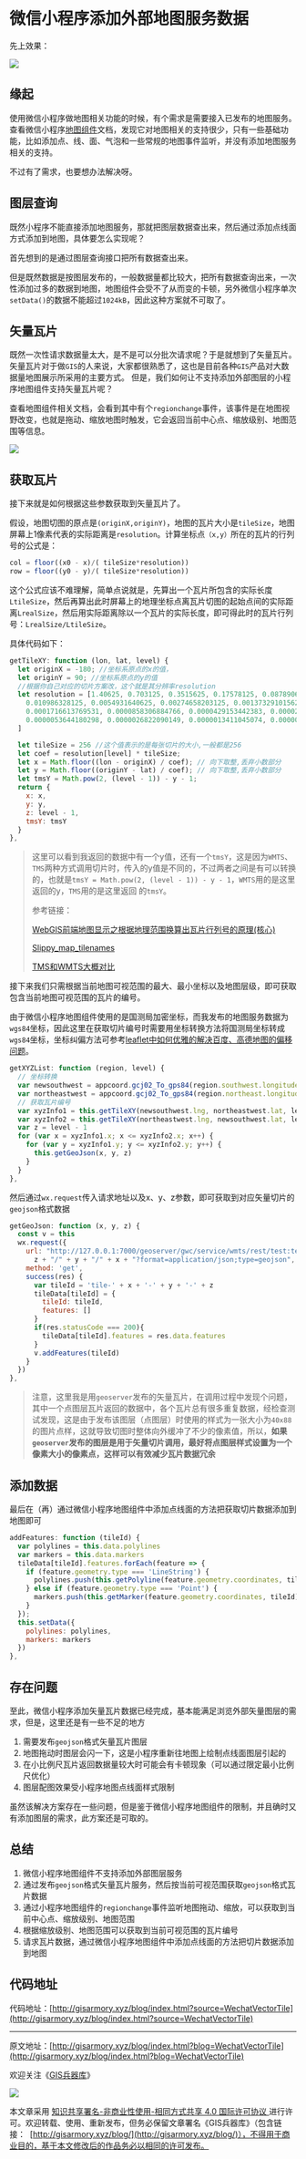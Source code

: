 # 微信小程序添加外部地图服务数据

先上效果：

![](https://blogimage.gisarmory.xyz/wechartvectortile1.gif?imageView2/0/interlace/1/q/75|watermark/2/text/R0lT5YW15Zmo5bqT/font/5b6u6L2v6ZuF6buR/fontsize/1000/fill/IzgzODM4Mw==/dissolve/80/gravity/SouthEast/dx/10/dy/10|imageslim)

## 缘起

使用微信小程序做地图相关功能的时候，有个需求是需要接入已发布的地图服务。查看微信小程序[地图组件](https://developers.weixin.qq.com/miniprogram/dev/component/map.html)文档，发现它对地图相关的支持很少，只有一些基础功能，比如添加点、线、面、气泡和一些常规的地图事件监听，并没有添加地图服务相关的支持。

不过有了需求，也要想办法解决呀。

## 图层查询

既然小程序不能直接添加地图服务，那就把图层数据查出来，然后通过添加点线面方式添加到地图，具体要怎么实现呢？

首先想到的是通过图层查询接口把所有数据查出来。

但是既然数据是按图层发布的，一般数据量都比较大，把所有数据查询出来，一次性添加过多的数据到地图，地图组件会受不了从而变的卡顿，另外微信小程序单次`setData()`的数据不能超过`1024kB`，因此这种方案就不可取了。

## 矢量瓦片

既然一次性请求数据量太大，是不是可以分批次请求呢？于是就想到了矢量瓦片。
矢量瓦片对于做`GIS`的人来说，大家都很熟悉了，这也是目前各种`GIS`产品对大数据量地图展示所采用的主要方式。
但是，我们如何让不支持添加外部图层的小程序地图组件支持矢量瓦片呢？

查看地图组件相关文档，会看到其中有个`regionchange`事件，该事件是在地图视野改变，也就是拖动、缩放地图时触发，它会返回当前中心点、缩放级别、地图范围等信息。

![](https://blogimage.gisarmory.xyz/20211025222420.png?imageView2/0/interlace/1/q/75|watermark/2/text/R0lT5YW15Zmo5bqT/font/5b6u6L2v6ZuF6buR/fontsize/1000/fill/IzgzODM4Mw==/dissolve/80/gravity/SouthEast/dx/10/dy/10|imageslim)



## 获取瓦片

接下来就是如何根据这些参数获取到矢量瓦片了。

假设，地图切图的原点是`(originX,originY)`，地图的瓦片大小是`tileSize`，地图屏幕上1像素代表的实际距离是`resolution`。计算坐标点`（x,y）`所在的瓦片的行列号的公式是：

```js
col = floor((x0 - x)/( tileSize*resolution))
row = floor((y0 - y)/( tileSize*resolution))
```

这个公式应该不难理解，简单点说就是，先算出一个瓦片所包含的实际长度`LtileSize`，然后再算出此时屏幕上的地理坐标点离瓦片切图的起始点间的实际距离`LrealSize`，然后用实际距离除以一个瓦片的实际长度，即可得此时的瓦片行列号：`LrealSize/LtileSize`。

具体代码如下：

```js
getTileXY: function (lon, lat, level) {
  let originX = -180; //坐标系原点的x的值，
  let originY = 90; //坐标系原点的y的值
  //根据你自己对应的切片方案改，这个就是其分辨率resolution
  let resolution = [1.40625, 0.703125, 0.3515625, 0.17578125, 0.087890625, 0.0439453125, 0.02197265625,
    0.010986328125, 0.0054931640625, 0.00274658203125, 0.001373291015625, 0.0006866455078125, 0.0003433227539062,
    0.0001716613769531, 0.0000858306884766, 0.0000429153442383, 0.0000214576721191, 0.0000107288360596,
    0.0000053644180298, 0.0000026822090149, 0.0000013411045074, 0.0000006705522537, 0.0000003352761269
  ]

  let tileSize = 256 //这个值表示的是每张切片的大小,一般都是256
  let coef = resolution[level] * tileSize;
  let x = Math.floor((lon - originX) / coef); // 向下取整,丢弃小数部分
  let y = Math.floor((originY - lat) / coef); // 向下取整,丢弃小数部分
  let tmsY = Math.pow(2, (level - 1)) - y - 1;
  return {
    x: x,
    y: y,
    z: level - 1,
    tmsY: tmsY
  }
},
```



> 这里可以看到我返回的数据中有一个y值，还有一个`tmsY`，这是因为`WMTS`、`TMS`两种方式调用切片时，传入的y值是不同的，不过两者之间是有可以转换的，也就是`tmsY = Math.pow(2, (level - 1)) - y - 1`，`WMTS`用的是这里返回的y，`TMS`用的是这里返回 的`tmsY`。
>
> 参考链接：
>
> [WebGIS前端地图显示之根据地理范围换算出瓦片行列号的原理(核心)](https://www.cnblogs.com/zhaoyanhaoBlog/p/9026035.html)
>
> [Slippy_map_tilenames](https://wiki.openstreetmap.org/wiki/Slippy_map_tilenames)
>
> [TMS和WMTS大概对比](https://blog.csdn.net/yanqing0924/article/details/6066713  )



接下来我们只需根据当前地图可视范围的最大、最小坐标以及地图层级，即可获取包含当前地图可视范围的瓦片的编号。

由于微信小程序地图组件使用的是国测局加密坐标，而我发布的地图服务数据为`wgs84`坐标，因此这里在获取切片编号时需要用坐标转换方法将国测局坐标转成`wgs84`坐标，坐标纠偏方法可参考[leaflet中如何优雅的解决百度、高德地图的偏移问题](https://blog.csdn.net/gisarmory/article/details/108778991)。

```js
getXYZList: function (region, level) {
  // 坐标转换
  var newsouthwest = appcoord.gcj02_To_gps84(region.southwest.longitude, region.southwest.latitude); 
  var northeastwest = appcoord.gcj02_To_gps84(region.northeast.longitude, region.northeast.latitude);
  // 获取瓦片编号
  var xyzInfo1 = this.getTileXY(newsouthwest.lng, northeastwest.lat, level)
  var xyzInfo2 = this.getTileXY(northeastwest.lng, newsouthwest.lat, level)
  var z = level - 1
  for (var x = xyzInfo1.x; x <= xyzInfo2.x; x++) {
    for (var y = xyzInfo1.y; y <= xyzInfo2.y; y++) {
      this.getGeoJson(x, y, z)
    }
  }
},
```

然后通过`wx.request`传入请求地址以及x、y、z参数，即可获取到对应矢量切片的`geojson`格式数据

```js
getGeoJson: function (x, y, z) {
  const v = this
  wx.request({
    url: "http://127.0.0.1:7000/geoserver/gwc/service/wmts/rest/test:test/EPSG:4326/EPSG:4326:" +
      z + "/" + y + "/" + x + "?format=application/json;type=geojson",
    method: 'get',
    success(res) {
      var tileId = 'tile-' + x + '-' + y + '-' + z
      tileData[tileId] = {
        tileId: tileId,
        features: []
      }
      if(res.statusCode === 200){
        tileData[tileId].features = res.data.features
      }
      v.addFeatures(tileId)
    }
  })
},
```



> 注意，这里我是用`geoserver`发布的矢量瓦片，在调用过程中发现个问题，其中一个点图层瓦片返回的数据中，各个瓦片总有很多重复数据，经检查测试发现，这是由于发布该图层（点图层）时使用的样式为一张大小为`40x88`的图片点样，这就导致切图时整体向外缓冲了不少的像素值，所以，**如果`geoserver`发布的图层是用于矢量切片调用，最好将点图层样式设置为一个像素大小的像素点，这样可以有效减少瓦片数据冗余**



## 添加数据

最后在（再）通过微信小程序地图组件中添加点线面的方法把获取切片数据添加到地图即可

```js
addFeatures: function (tileId) {
  var polylines = this.data.polylines
  var markers = this.data.markers
  tileData[tileId].features.forEach(feature => {
    if (feature.geometry.type === 'LineString') {
      polylines.push(this.getPolyline(feature.geometry.coordinates, tileId))
    } else if (feature.geometry.type === 'Point') {
      markers.push(this.getMarker(feature.geometry.coordinates, tileId))
    }
  });
  this.setData({
    polylines: polylines,
    markers: markers
  })
},
```



## 存在问题

至此，微信小程序添加矢量瓦片数据已经完成，基本能满足浏览外部矢量图层的需求，但是，这里还是有一些不足的地方

1. 需要发布`geojson`格式矢量瓦片图层
2. 地图拖动时图层会闪一下，这是小程序重新往地图上绘制点线面图层引起的
3. 在小比例尺瓦片返回数据量较大时可能会有卡顿现象（可以通过限定最小比例尺优化）
4. 图层配图效果受小程序地图点线面样式限制

虽然该解决方案存在一些问题，但是鉴于微信小程序地图组件的限制，并且确时又有添加图层的需求，此方案还是可取的。



## 总结

1. 微信小程序地图组件不支持添加外部图层服务
2. 通过发布`geojson`格式矢量瓦片服务，然后按当前可视范围获取`geojson`格式瓦片数据
3. 通过小程序地图组件的`regionchange`事件监听地图拖动、缩放，可以获取到当前中心点、缩放级别、地图范围
4. 根据缩放级别、地图范围可以获取到当前可视范围的瓦片编号
5. 请求瓦片数据，通过微信小程序地图组件中添加点线面的方法把切片数据添加到地图



## 代码地址

代码地址：[http://gisarmory.xyz/blog/index.html?source=WechatVectorTile](http://gisarmory.xyz/blog/index.html?source=WechatVectorTile)



* * *

原文地址：[http://gisarmory.xyz/blog/index.html?blog=WechatVectorTile](http://gisarmory.xyz/blog/index.html?blog=WechatVectorTile)

欢迎关注《[GIS兵器库](http://gisarmory.xyz/blog/index.html?blog=wechat)》

![](http://blogimage.gisarmory.xyz/20200923063756.png)

本文章采用 [知识共享署名-非商业性使用-相同方式共享 4.0 国际许可协议 ](https://creativecommons.org/licenses/by-nc-sa/4.0/deed.zh)进行许可。欢迎转载、使用、重新发布，但务必保留文章署名《GIS兵器库》（包含链接：  [http://gisarmory.xyz/blog/](http://gisarmory.xyz/blog/)），不得用于商业目的，基于本文修改后的作品务必以相同的许可发布。






